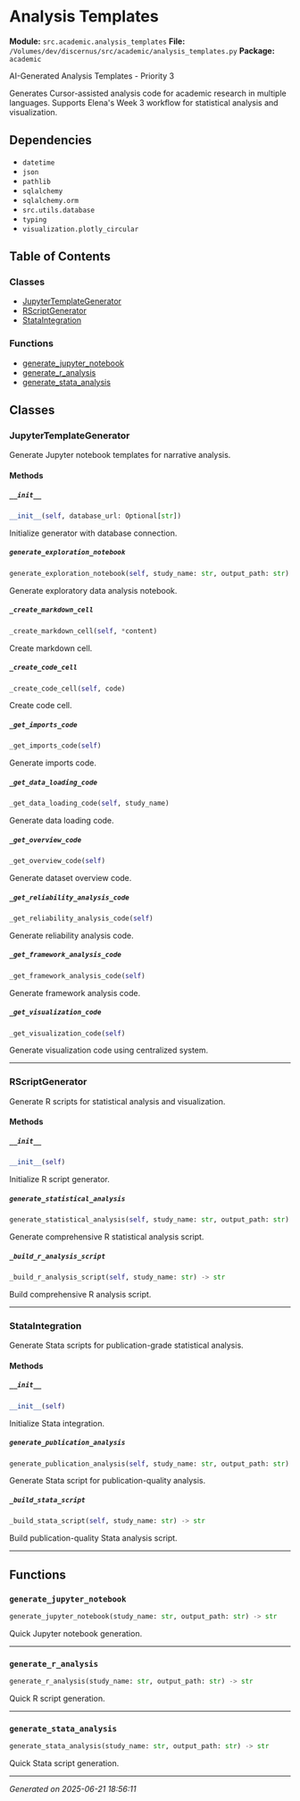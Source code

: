 # Analysis Templates

**Module:** `src.academic.analysis_templates`
**File:** `/Volumes/dev/discernus/src/academic/analysis_templates.py`
**Package:** `academic`

AI-Generated Analysis Templates - Priority 3

Generates Cursor-assisted analysis code for academic research in multiple languages.
Supports Elena's Week 3 workflow for statistical analysis and visualization.

## Dependencies

- `datetime`
- `json`
- `pathlib`
- `sqlalchemy`
- `sqlalchemy.orm`
- `src.utils.database`
- `typing`
- `visualization.plotly_circular`

## Table of Contents

### Classes
- [JupyterTemplateGenerator](#jupytertemplategenerator)
- [RScriptGenerator](#rscriptgenerator)
- [StataIntegration](#stataintegration)

### Functions
- [generate_jupyter_notebook](#generate-jupyter-notebook)
- [generate_r_analysis](#generate-r-analysis)
- [generate_stata_analysis](#generate-stata-analysis)

## Classes

### JupyterTemplateGenerator

Generate Jupyter notebook templates for narrative analysis.

#### Methods

##### `__init__`
```python
__init__(self, database_url: Optional[str])
```

Initialize generator with database connection.

##### `generate_exploration_notebook`
```python
generate_exploration_notebook(self, study_name: str, output_path: str) -> str
```

Generate exploratory data analysis notebook.

##### `_create_markdown_cell`
```python
_create_markdown_cell(self, *content)
```

Create markdown cell.

##### `_create_code_cell`
```python
_create_code_cell(self, code)
```

Create code cell.

##### `_get_imports_code`
```python
_get_imports_code(self)
```

Generate imports code.

##### `_get_data_loading_code`
```python
_get_data_loading_code(self, study_name)
```

Generate data loading code.

##### `_get_overview_code`
```python
_get_overview_code(self)
```

Generate dataset overview code.

##### `_get_reliability_analysis_code`
```python
_get_reliability_analysis_code(self)
```

Generate reliability analysis code.

##### `_get_framework_analysis_code`
```python
_get_framework_analysis_code(self)
```

Generate framework analysis code.

##### `_get_visualization_code`
```python
_get_visualization_code(self)
```

Generate visualization code using centralized system.

---

### RScriptGenerator

Generate R scripts for statistical analysis and visualization.

#### Methods

##### `__init__`
```python
__init__(self)
```

Initialize R script generator.

##### `generate_statistical_analysis`
```python
generate_statistical_analysis(self, study_name: str, output_path: str) -> str
```

Generate comprehensive R statistical analysis script.

##### `_build_r_analysis_script`
```python
_build_r_analysis_script(self, study_name: str) -> str
```

Build comprehensive R analysis script.

---

### StataIntegration

Generate Stata scripts for publication-grade statistical analysis.

#### Methods

##### `__init__`
```python
__init__(self)
```

Initialize Stata integration.

##### `generate_publication_analysis`
```python
generate_publication_analysis(self, study_name: str, output_path: str) -> str
```

Generate Stata script for publication-quality analysis.

##### `_build_stata_script`
```python
_build_stata_script(self, study_name: str) -> str
```

Build publication-quality Stata analysis script.

---

## Functions

### `generate_jupyter_notebook`
```python
generate_jupyter_notebook(study_name: str, output_path: str) -> str
```

Quick Jupyter notebook generation.

---

### `generate_r_analysis`
```python
generate_r_analysis(study_name: str, output_path: str) -> str
```

Quick R script generation.

---

### `generate_stata_analysis`
```python
generate_stata_analysis(study_name: str, output_path: str) -> str
```

Quick Stata script generation.

---

*Generated on 2025-06-21 18:56:11*